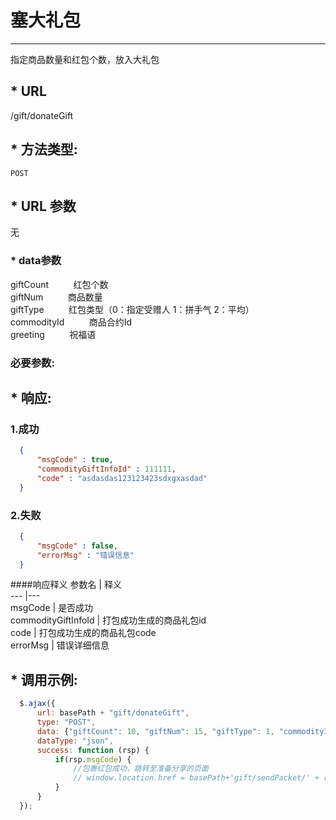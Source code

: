 
# 塞大礼包
---
  指定商品数量和红包个数，放入大礼包

## * **URL**

  /gift/donateGift

## * **方法类型:**

  `POST`
  
## *  **URL 参数**
 无


### * **data参数**
  giftCount &nbsp;&nbsp;&nbsp;&nbsp;&nbsp;&nbsp;&nbsp;&nbsp;&nbsp;红包个数  
  giftNum   &nbsp;&nbsp;&nbsp;&nbsp;&nbsp;&nbsp;&nbsp;&nbsp;&nbsp;商品数量  
  giftType  &nbsp;&nbsp;&nbsp;&nbsp;&nbsp;&nbsp;&nbsp;&nbsp;&nbsp;红包类型（0：指定受赠人  1：拼手气 2：平均）  
  commodityId &nbsp;&nbsp;&nbsp;&nbsp;&nbsp;&nbsp;&nbsp;&nbsp;&nbsp;商品合约Id  
  greeting &nbsp;&nbsp;&nbsp;&nbsp;&nbsp;&nbsp;&nbsp;&nbsp;&nbsp;祝福语  
  
###    **必要参数:**
 
## * **响应:**

###  1.成功
  ```json  
    { 
        "msgCode" : true,
        "commodityGiftInfoId" : 111111,
        "code" : "asdasdas123123423sdxgxasdad"
    }
  ```
  
###  2.失败
   
  ```json  
    { 
        "msgCode" : false,
        "errorMsg" : "错误信息"
    }
  ```

####响应释义
 参数名                    | 释义                        
 ---                       |---                          
 msgCode                   | 是否成功                    
 commodityGiftInfoId       | 打包成功生成的商品礼包id    
 code                      | 打包成功生成的商品礼包code  
 errorMsg                  | 错误详细信息                
 


  
## * **调用示例:**

  ```javascript
    $.ajax({
        url: basePath + "gift/donateGift",
        type: "POST",
        data: {"giftCount": 10, "giftNum": 15, "giftType": 1, "commodityId": 1, "greeting": "测试！！！"},
        dataType: "json",
        success: function (rsp) {
            if(rsp.msgCode) {
                //包裹红包成功，跳转至准备分享的页面
                // window.location.href = basePath+'gift/sendPacket/' + rsp.commodityGiftInfoId + "/" + rsp.code;
            }
        }
    });
  ```